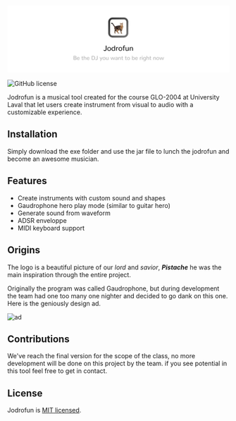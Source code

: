 ![](https://raw.githubusercontent.com/afrigon/jodrofun/master/banner.jpg)

![GitHub license](https://img.shields.io/badge/license-MIT-blue.svg)

Jodrofun is a musical tool created for the course GLO-2004 at University Laval that let users create instrument from visual to audio with a customizable experience.

## Installation

Simply download the exe folder and use the jar file to lunch the jodrofun and become an awesome musician.

## Features

* Create instruments with custom sound and shapes
* Gaudrophone hero play mode (similar to guitar hero)
* Generate sound from waveform
* ADSR enveloppe
* MIDI keyboard support

## Origins

The logo is a beautiful picture of our *lord* and *savior*,  ***Pistache*** he was the main inspiration through the entire project.

Originally the program was called Gaudrophone, but during development the team had one too many one nighter and decided to go dank on this one. Here is the geniously design ad.

![ad](https://cdn.discordapp.com/attachments/361898594292334594/384567843758538763/Banner.png)

## Contributions

We've reach the final version for the scope of the class, no more development will be done on this project by the team. if you see potential in this tool feel free to get in contact.

## License

Jodrofun is [MIT licensed](./LICENSE).
